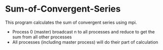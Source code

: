 # Sum-of-Convergent-Series
This program calculates the sum of convergent series using mpi.
<br/>
- Process 0 (master) broadcast n to all processes and reduce to get the sum from all other
processes<br/>
- All processes (including master process) will do their part of calculation
